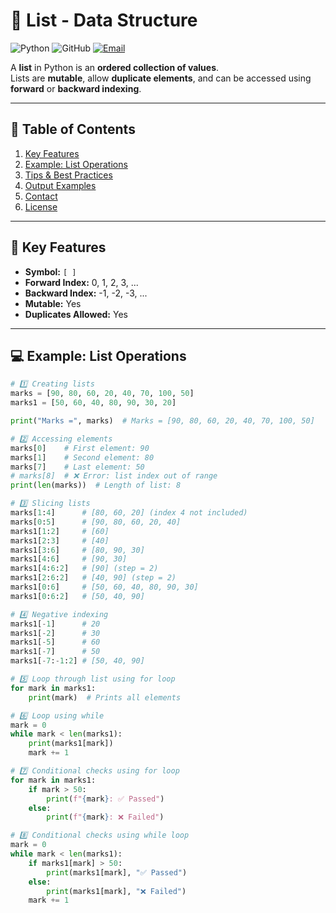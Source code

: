 # 📃 List - Data Structure

![Python](https://img.shields.io/badge/Python-3.13-blue?logo=python&logoColor=yellow)
![GitHub](https://img.shields.io/badge/GitHub-Repo-black?logo=github)
[![Email](https://img.shields.io/badge/Emailmtalharna093@gmail.com-red?style=for-the-badge&logo=gmail&logoColor=white)](mailto:TalhaRana01@gmail.com)

A **list** in Python is an **ordered collection of values**.  
Lists are **mutable**, allow **duplicate elements**, and can be accessed using **forward** or **backward indexing**.

---

## 📑 Table of Contents
1. [Key Features](#-key-features)
2. [Example: List Operations](#-example-list-operations)
3. [Tips & Best Practices](#-tips--best-practices)
4. [Output Examples](#-output-examples)
5. [Contact](#-contact)
6. [License](#-license)

---

## 🔹 Key Features

- **Symbol:** `[ ]`  
- **Forward Index:** 0, 1, 2, 3, ...  
- **Backward Index:** -1, -2, -3, ...  
- **Mutable:** Yes  
- **Duplicates Allowed:** Yes  

---

## 💻 Example: List Operations

```python
# 1️⃣ Creating lists
marks = [90, 80, 60, 20, 40, 70, 100, 50]
marks1 = [50, 60, 40, 80, 90, 30, 20]

print("Marks =", marks)  # Marks = [90, 80, 60, 20, 40, 70, 100, 50]

# 2️⃣ Accessing elements
marks[0]    # First element: 90
marks[1]    # Second element: 80
marks[7]    # Last element: 50
# marks[8]  # ❌ Error: list index out of range
print(len(marks))  # Length of list: 8

# 3️⃣ Slicing lists
marks[1:4]      # [80, 60, 20] (index 4 not included)
marks[0:5]      # [90, 80, 60, 20, 40]
marks1[1:2]     # [60]
marks1[2:3]     # [40]
marks1[3:6]     # [80, 90, 30]
marks1[4:6]     # [90, 30]
marks1[4:6:2]   # [90] (step = 2)
marks1[2:6:2]   # [40, 90] (step = 2)
marks1[0:6]     # [50, 60, 40, 80, 90, 30]
marks1[0:6:2]   # [50, 40, 90]

# 4️⃣ Negative indexing
marks1[-1]      # 20
marks1[-2]      # 30
marks1[-5]      # 60
marks1[-7]      # 50
marks1[-7:-1:2] # [50, 40, 90]

# 5️⃣ Loop through list using for loop
for mark in marks1:
    print(mark)  # Prints all elements

# 6️⃣ Loop using while
mark = 0
while mark < len(marks1):
    print(marks1[mark])
    mark += 1

# 7️⃣ Conditional checks using for loop
for mark in marks1:
    if mark > 50:
        print(f"{mark}: ✅ Passed")
    else:
        print(f"{mark}: ❌ Failed")

# 8️⃣ Conditional checks using while loop
mark = 0
while mark < len(marks1):
    if marks1[mark] > 50:
        print(marks1[mark], "✅ Passed")
    else:
        print(marks1[mark], "❌ Failed")
    mark += 1
